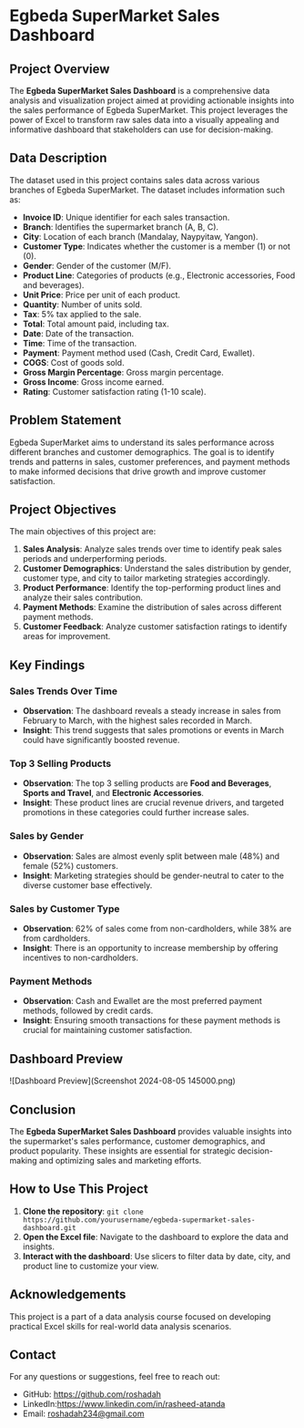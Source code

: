 # Egbeda SuperMarket Sales Dashboard

## Project Overview

The **Egbeda SuperMarket Sales Dashboard** is a comprehensive data analysis and visualization project aimed at providing actionable insights into the sales performance of Egbeda SuperMarket. This project leverages the power of Excel to transform raw sales data into a visually appealing and informative dashboard that stakeholders can use for decision-making.

## Data Description

The dataset used in this project contains sales data across various branches of Egbeda SuperMarket. The dataset includes information such as:

- **Invoice ID**: Unique identifier for each sales transaction.
- **Branch**: Identifies the supermarket branch (A, B, C).
- **City**: Location of each branch (Mandalay, Naypyitaw, Yangon).
- **Customer Type**: Indicates whether the customer is a member (1) or not (0).
- **Gender**: Gender of the customer (M/F).
- **Product Line**: Categories of products (e.g., Electronic accessories, Food and beverages).
- **Unit Price**: Price per unit of each product.
- **Quantity**: Number of units sold.
- **Tax**: 5% tax applied to the sale.
- **Total**: Total amount paid, including tax.
- **Date**: Date of the transaction.
- **Time**: Time of the transaction.
- **Payment**: Payment method used (Cash, Credit Card, Ewallet).
- **COGS**: Cost of goods sold.
- **Gross Margin Percentage**: Gross margin percentage.
- **Gross Income**: Gross income earned.
- **Rating**: Customer satisfaction rating (1-10 scale).

## Problem Statement

Egbeda SuperMarket aims to understand its sales performance across different branches and customer demographics. The goal is to identify trends and patterns in sales, customer preferences, and payment methods to make informed decisions that drive growth and improve customer satisfaction.

## Project Objectives

The main objectives of this project are:
1. **Sales Analysis**: Analyze sales trends over time to identify peak sales periods and underperforming periods.
2. **Customer Demographics**: Understand the sales distribution by gender, customer type, and city to tailor marketing strategies accordingly.
3. **Product Performance**: Identify the top-performing product lines and analyze their sales contribution.
4. **Payment Methods**: Examine the distribution of sales across different payment methods.
5. **Customer Feedback**: Analyze customer satisfaction ratings to identify areas for improvement.

## Key Findings

### Sales Trends Over Time
- **Observation**: The dashboard reveals a steady increase in sales from February to March, with the highest sales recorded in March.
- **Insight**: This trend suggests that sales promotions or events in March could have significantly boosted revenue.

### Top 3 Selling Products
- **Observation**: The top 3 selling products are **Food and Beverages**, **Sports and Travel**, and **Electronic Accessories**.
- **Insight**: These product lines are crucial revenue drivers, and targeted promotions in these categories could further increase sales.

### Sales by Gender
- **Observation**: Sales are almost evenly split between male (48%) and female (52%) customers.
- **Insight**: Marketing strategies should be gender-neutral to cater to the diverse customer base effectively.

### Sales by Customer Type
- **Observation**: 62% of sales come from non-cardholders, while 38% are from cardholders.
- **Insight**: There is an opportunity to increase membership by offering incentives to non-cardholders.

### Payment Methods
- **Observation**: Cash and Ewallet are the most preferred payment methods, followed by credit cards.
- **Insight**: Ensuring smooth transactions for these payment methods is crucial for maintaining customer satisfaction.

## Dashboard Preview

![Dashboard Preview](Screenshot 2024-08-05 145000.png)


## Conclusion

The **Egbeda SuperMarket Sales Dashboard** provides valuable insights into the supermarket's sales performance, customer demographics, and product popularity. These insights are essential for strategic decision-making and optimizing sales and marketing efforts.

## How to Use This Project

1. **Clone the repository**: `git clone https://github.com/yourusername/egbeda-supermarket-sales-dashboard.git`
2. **Open the Excel file**: Navigate to the dashboard to explore the data and insights.
3. **Interact with the dashboard**: Use slicers to filter data by date, city, and product line to customize your view.

## Acknowledgements

This project is a part of a data analysis course focused on developing practical Excel skills for real-world data analysis scenarios.

## Contact

For any questions or suggestions, feel free to reach out:

- GitHub: https://github.com/roshadah
- LinkedIn:https://www.linkedin.com/in/rasheed-atanda
- Email: roshadah234@gmail.com
